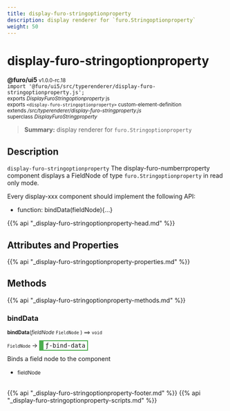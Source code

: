 ```yaml
---
title: display-furo-stringoptionproperty
description: display renderer for `furo.Stringoptionproperty`
weight: 50
---
```


# display-furo-stringoptionproperty
**@furo/ui5** <small>v1.0.0-rc.18</small>
<br>`import '@furo/ui5/src/typerenderer/display-furo-stringoptionproperty.js';`<small>
<br>exports *DisplayFuroStringoptionproperty* js
<br>exports `<display-furo-stringoptionproperty>` custom-element-definition
<br>extends */src/typerenderer/display-furo-stringproperty.js*
<br>superclass *DisplayFuroStringproperty*</small>

> **Summary:** display renderer for `furo.Stringoptionproperty`

## Description

`display-furo-stringoptionproperty`
The display-furo-numberrproperty component displays a FieldNode of type `furo.Stringoptionproperty` in read only mode.

Every display-xxx component should implement the following API:
- function: bindData(fieldNode){...}

{{% api "_display-furo-stringoptionproperty-head.md" %}}

## Attributes and Properties
{{% api "_display-furo-stringoptionproperty-properties.md" %}}




## Methods
{{% api "_display-furo-stringoptionproperty-methods.md" %}}


### **bindData**
<small>**bindData**(*fieldNode* `FieldNode` ) ⟹ `void`</small>

<small>`FieldNode` </small> →
<span  style="border-width:2px 2px 2px 10px; border-style: solid;border-color:  rgb(76, 175, 80);font-family:monospace; padding:2px 4px;">ƒ-bind-data</span>

Binds a field node to the component

- <small>fieldNode </small>
<br><br>




{{% api "_display-furo-stringoptionproperty-footer.md" %}}
{{% api "_display-furo-stringoptionproperty-scripts.md" %}}
